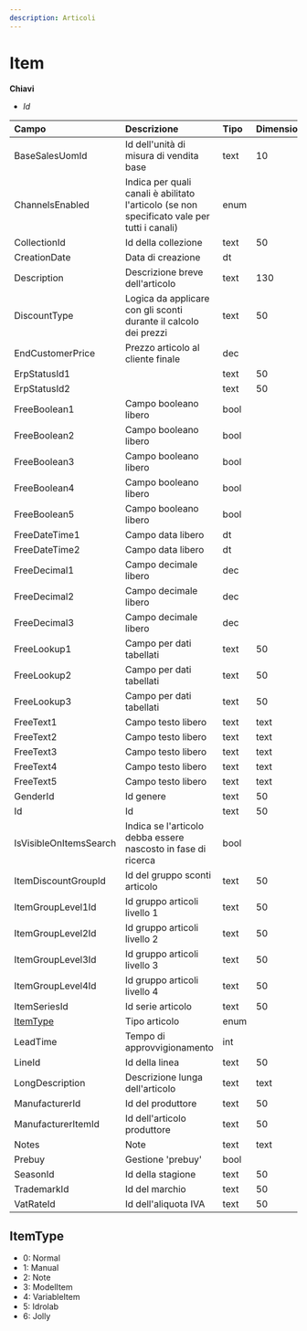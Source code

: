 ```yaml
---
description: Articoli
---
```


# Item

**Chiavi**

* _Id_

| Campo | Descrizione | Tipo | Dimensione |
| :--- | :--- | :--- | :--- |
| BaseSalesUomId | Id dell'unità di misura di vendita base | text | 10 |
| ChannelsEnabled | Indica per quali canali è abilitato l'articolo \(se non specificato vale per tutti i canali\) | enum |  |
| CollectionId | Id della collezione | text | 50 |
| CreationDate | Data di creazione | dt |  |
| Description | Descrizione breve dell'articolo | text | 130 |
| DiscountType | Logica da applicare con gli sconti durante il calcolo dei prezzi | text | 50 |
| EndCustomerPrice | Prezzo articolo al cliente finale | dec |  |
| ErpStatusId1 |  | text | 50 |
| ErpStatusId2 |  | text | 50 |
| FreeBoolean1 | Campo booleano libero | bool |  |
| FreeBoolean2 | Campo booleano libero | bool |  |
| FreeBoolean3 | Campo booleano libero | bool |  |
| FreeBoolean4 | Campo booleano libero | bool |  |
| FreeBoolean5 | Campo booleano libero | bool |  |
| FreeDateTime1 | Campo data libero | dt |  |
| FreeDateTime2 | Campo data libero | dt |  |
| FreeDecimal1 | Campo decimale libero | dec |  |
| FreeDecimal2 | Campo decimale libero | dec |  |
| FreeDecimal3 | Campo decimale libero | dec |  |
| FreeLookup1 | Campo per dati tabellati | text | 50 |
| FreeLookup2 | Campo per dati tabellati | text | 50 |
| FreeLookup3 | Campo per dati tabellati | text | 50 |
| FreeText1 | Campo testo libero | text | text |
| FreeText2 | Campo testo libero | text | text |
| FreeText3 | Campo testo libero | text | text |
| FreeText4 | Campo testo libero | text | text |
| FreeText5 | Campo testo libero | text | text |
| GenderId | Id genere | text | 50 |
| Id | Id | text | 50 |
| IsVisibleOnItemsSearch | Indica se l'articolo debba essere nascosto in fase di ricerca | bool |  |
| ItemDiscountGroupId | Id del gruppo sconti articolo | text | 50 |
| ItemGroupLevel1Id | Id gruppo articoli livello 1 | text | 50 |
| ItemGroupLevel2Id | Id gruppo articoli livello 2 | text | 50 |
| ItemGroupLevel3Id | Id gruppo articoli livello 3 | text | 50 |
| ItemGroupLevel4Id | Id gruppo articoli livello 4 | text | 50 |
| ItemSeriesId | Id serie articolo | text | 50 |
| [ItemType](item.md#itemtype) | Tipo articolo | enum |  |
| LeadTime | Tempo di approvvigionamento | int |  |
| LineId | Id della linea | text | 50 |
| LongDescription | Descrizione lunga dell'articolo | text | text |
| ManufacturerId | Id del produttore | text | 50 |
| ManufacturerItemId | Id dell'articolo produttore | text | 50 |
| Notes | Note | text | text |
| Prebuy | Gestione 'prebuy' | bool |  |
| SeasonId | Id della stagione | text | 50 |
| TrademarkId | Id del marchio | text | 50 |
| VatRateId | Id dell'aliquota IVA | text | 50 |

## ItemType

* 0: Normal
* 1: Manual
* 2: Note
* 3: ModelItem
* 4: VariableItem
* 5: Idrolab
* 6: Jolly
